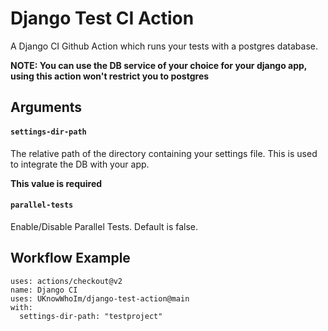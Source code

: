 # Django Test CI Action

A Django CI Github Action which runs your tests with a postgres database.

**NOTE: You can use the DB service of your choice for your django app, using this action won't restrict you to postgres**

## Arguments

#### `settings-dir-path`
The relative path of the directory containing your settings file. This is used to integrate the DB with your app. 

**This value is required**

#### `parallel-tests`
Enable/Disable Parallel Tests. Default is false.

## Workflow Example

```
uses: actions/checkout@v2
name: Django CI
uses: UKnowWhoIm/django-test-action@main
with:
  settings-dir-path: "testproject"
```
